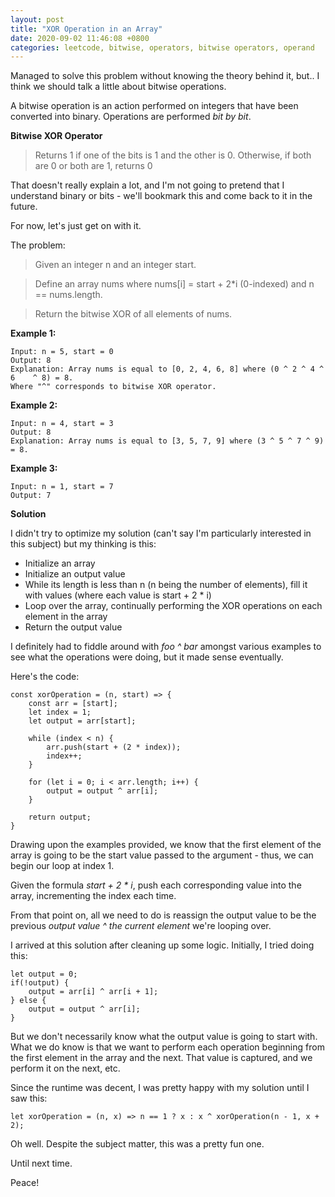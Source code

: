 ```yaml
---
layout: post
title: "XOR Operation in an Array"
date: 2020-09-02 11:46:08 +0800
categories: leetcode, bitwise, operators, bitwise operators, operand
---
```


Managed to solve this problem without knowing the theory behind it, but.. I think we should talk a little about bitwise operations.

A bitwise operation is an action performed on integers that have been converted into binary. Operations are performed _bit by bit_.

**Bitwise XOR Operator**

> Returns 1 if one of the bits is 1 and the other is 0. Otherwise, if both are 0 or both are 1, returns 0

That doesn't really explain a lot, and I'm not going to pretend that I understand binary or bits - we'll bookmark this and come back to it in the future.

For now, let's just get on with it.

The problem:

> Given an integer n and an integer start.

> Define an array nums where nums[i] = start + 2\*i (0-indexed) and n == nums.length.

> Return the bitwise XOR of all elements of nums.

**Example 1:**

    Input: n = 5, start = 0
    Output: 8
    Explanation: Array nums is equal to [0, 2, 4, 6, 8] where (0 ^ 2 ^ 4 ^ 6    ^ 8) = 8.
    Where "^" corresponds to bitwise XOR operator.

**Example 2:**

    Input: n = 4, start = 3
    Output: 8
    Explanation: Array nums is equal to [3, 5, 7, 9] where (3 ^ 5 ^ 7 ^ 9) = 8.

**Example 3:**

    Input: n = 1, start = 7
    Output: 7

**Solution**

I didn't try to optimize my solution (can't say I'm particularly interested in this subject) but my thinking is this:

-   Initialize an array
-   Initialize an output value
-   While its length is less than n (n being the number of elements), fill it with values (where each value is start + 2 \* i)
-   Loop over the array, continually performing the XOR operations on each element in the array
-   Return the output value

I definitely had to fiddle around with _foo ^ bar_ amongst various examples to see what the operations were doing, but it made sense eventually.

Here's the code:

    const xorOperation = (n, start) => {
        const arr = [start];
        let index = 1;
        let output = arr[start];

        while (index < n) {
            arr.push(start + (2 * index));
            index++;
        }

        for (let i = 0; i < arr.length; i++) {
            output = output ^ arr[i];
        }

        return output;
    }

Drawing upon the examples provided, we know that the first element of the array is going to be the start value passed to the argument - thus, we can begin our loop at index 1.

Given the formula _start + 2 \* i_, push each corresponding value into the array, incrementing the index each time.

From that point on, all we need to do is reassign the output value to be the previous _output value ^ the current element_ we're looping over.

I arrived at this solution after cleaning up some logic. Initially, I tried doing this:

    let output = 0;
    if(!output) {
        output = arr[i] ^ arr[i + 1];
    } else {
        output = output ^ arr[i];
    }

But we don't necessarily know what the output value is going to start with. What we do know is that we want to perform each operation beginning from the first element in the array and the next. That value is captured, and we perform it on the next, etc.

Since the runtime was decent, I was pretty happy with my solution until I saw this:

    let xorOperation = (n, x) => n == 1 ? x : x ^ xorOperation(n - 1, x + 2);

Oh well. Despite the subject matter, this was a pretty fun one.

Until next time.

Peace!
